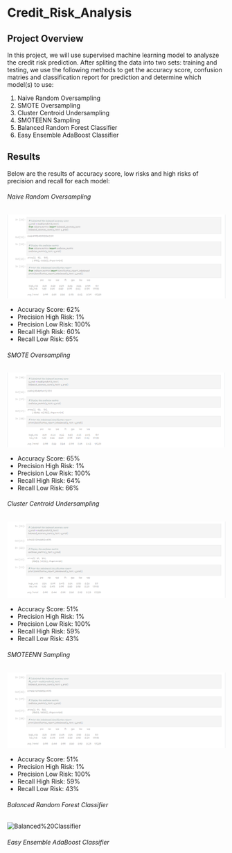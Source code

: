 # Credit_Risk_Analysis

## Project Overview
In this project, we will use supervised machine learning model to analysze the credit risk prediction. After spliting the data into two sets: training and testing, we use the following methods to get the accuracy score, confusion matries and classification report for prediction and determine which model(s) to use:

1. Naive Random Oversampling
2. SMOTE Oversampling
3. Cluster Centroid Undersampling
4. SMOTEENN Sampling
5. Balanced Random Forest Classifier
6. Easy Ensemble AdaBoost Classifier

## Results
Below are the results of accuracy score, low risks and high risks of precision and recall for each model:

###### Naive Random Oversampling
![Random Oversampling](https://github.com/Krystal313/Credit_Risk_Analysis/blob/22d8d8c4a686d519561275fb3ad99af9393af32e/Results/Random%20Oversampling.png)

- Accuracy Score: 62%
- Precision High Risk: 1%
- Precision Low Risk: 100%
- Recall High Risk: 60%
- Recall Low Risk: 65%

###### SMOTE Oversampling
![SMOTE Oversampling](https://github.com/Krystal313/Credit_Risk_Analysis/blob/22d8d8c4a686d519561275fb3ad99af9393af32e/Results/SMOTE%20Oversampling.png)

- Accuracy Score: 65%
- Precision High Risk: 1%
- Precision Low Risk: 100%
- Recall High Risk: 64%
- Recall Low Risk: 66%

###### Cluster Centroid Undersampling
![Undersampling](https://github.com/Krystal313/Credit_Risk_Analysis/blob/22d8d8c4a686d519561275fb3ad99af9393af32e/Results/Undersampling.png)

- Accuracy Score: 51%
- Precision High Risk: 1%
- Precision Low Risk: 100%
- Recall High Risk: 59%
- Recall Low Risk: 43%

###### SMOTEENN Sampling
![Combo Sampling](https://github.com/Krystal313/Credit_Risk_Analysis/blob/22d8d8c4a686d519561275fb3ad99af9393af32e/Results/Combo%20Sampling.png)

- Accuracy Score: 51%
- Precision High Risk: 1%
- Precision Low Risk: 100%
- Recall High Risk: 59% 
- Recall Low Risk: 43%

###### Balanced Random Forest Classifier
![Balanced%20Classifier](ttps://github.com/Krystal313/Credit_Risk_Analysis/blob/22d8d8c4a686d519561275fb3ad99af9393af32e/Results/Balanced%20Classifier.png)

###### Easy Ensemble AdaBoost Classifier
